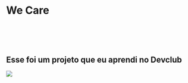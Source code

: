 <h1>We Care<h1/>
<br>

<h2>Esse foi um projeto que eu aprendi no Devclub</h2>

 <img src="https://github.com/diegolg1dev/projeto-we-care/blob/50645537647c81658f8e55972de9f796eda2d8f4/image%20web.jpeg?raw=true"/>
